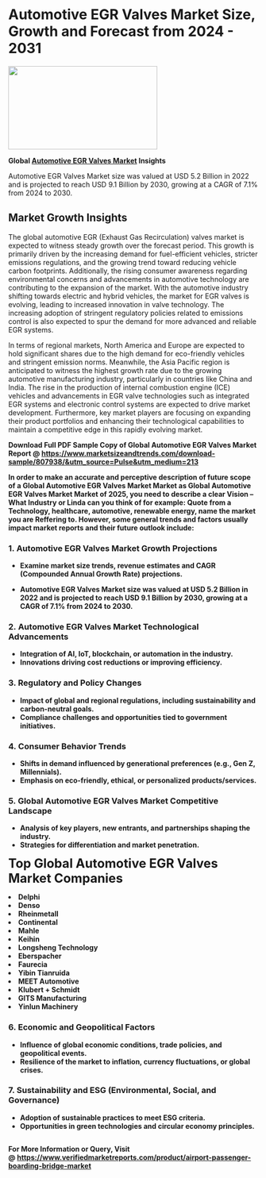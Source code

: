 <H1>Automotive EGR Valves Market Size, Growth and Forecast from 2024 - 2031</H1><img class="aligncenter size-medium wp-image-584254" src="https://thirdeyenews.in/wp-content/uploads/2024/09/Global-Market-Research-300x168.jpeg" alt="" width="300" height="168" /><p><strong>Global&nbsp;<a href="https://www.marketsizeandtrends.com/download-sample/807938/&amp;utm_source=Pulse&amp;utm_medium=213">Automotive EGR Valves Market</a> Insights</strong></p><p>Automotive EGR Valves Market size was valued at USD 5.2 Billion in 2022 and is projected to reach USD 9.1 Billion by 2030, growing at a CAGR of 7.1% from 2024 to 2030.</p><p><h2>Market Growth Insights</h2> <p>The global automotive EGR (Exhaust Gas Recirculation) valves market is expected to witness steady growth over the forecast period. This growth is primarily driven by the increasing demand for fuel-efficient vehicles, stricter emissions regulations, and the growing trend toward reducing vehicle carbon footprints. Additionally, the rising consumer awareness regarding environmental concerns and advancements in automotive technology are contributing to the expansion of the market. With the automotive industry shifting towards electric and hybrid vehicles, the market for EGR valves is evolving, leading to increased innovation in valve technology. The increasing adoption of stringent regulatory policies related to emissions control is also expected to spur the demand for more advanced and reliable EGR systems.</p> <p><strong></strong></p> <p>In terms of regional markets, North America and Europe are expected to hold significant shares due to the high demand for eco-friendly vehicles and stringent emission norms. Meanwhile, the Asia Pacific region is anticipated to witness the highest growth rate due to the growing automotive manufacturing industry, particularly in countries like China and India. The rise in the production of internal combustion engine (ICE) vehicles and advancements in EGR valve technologies such as integrated EGR systems and electronic control systems are expected to drive market development. Furthermore, key market players are focusing on expanding their product portfolios and enhancing their technological capabilities to maintain a competitive edge in this rapidly evolving market.</p> <p><strong></p><p><span class=""><strong>Download Full PDF Sample Copy of Global Automotive EGR Valves Market Report</strong> @ <a href="https://www.marketsizeandtrends.com/download-sample/807938/&amp;utm_source=Pulse&amp;utm_medium=213" target="_blank">https://www.marketsizeandtrends.com/download-sample/807938/&amp;utm_source=Pulse&amp;utm_medium=213</a></span></p><p>In order to make an accurate and perceptive description of future scope of a Global&nbsp;Automotive EGR Valves Market Market as Global&nbsp;Automotive EGR Valves Market Market of 2025, you need to describe a clear Vision &ndash; What Industry or Linda can you think of for example: Quote from a Technology, healthcare, automotive, renewable energy, name the market you are Reffering to. However, some general trends and factors usually impact market reports and their future outlook include:</p><h3>1.&nbsp;<strong>Automotive EGR Valves Market Growth Projections</strong></h3><ul><li>Examine market size trends, revenue estimates and CAGR (Compounded Annual Growth Rate) projections.</li><li><p>Automotive EGR Valves Market size was valued at USD 5.2 Billion in 2022 and is projected to reach USD 9.1 Billion by 2030, growing at a CAGR of 7.1% from 2024 to 2030.</p></li></ul><h3>2.&nbsp;<strong>Automotive EGR Valves Market Technological Advancements</strong></h3><ul><li>Integration of AI, IoT, blockchain, or automation in the industry.</li><li>Innovations driving cost reductions or improving efficiency.</li></ul><h3>3.&nbsp;<strong>Regulatory and Policy Changes</strong></h3><ul><li>Impact of global and regional regulations, including sustainability and carbon-neutral goals.</li><li>Compliance challenges and opportunities tied to government initiatives.</li></ul><h3>4.&nbsp;<strong>Consumer Behavior Trends</strong></h3><ul><li>Shifts in demand influenced by generational preferences (e.g., Gen Z, Millennials).</li><li>Emphasis on eco-friendly, ethical, or personalized products/services.</li></ul><h3>5.&nbsp;<strong>Global Automotive EGR Valves Market Competitive Landscape</strong></h3><ul><li>Analysis of key players, new entrants, and partnerships shaping the industry.</li><li>Strategies for differentiation and market penetration.</li></ul><p data-pm-slice="1 1 []"><span style="color: inherit; font-family: inherit; font-size: 25px;">Top Global Automotive EGR Valves Market Companies</span></p><div class="" data-test-id=""><p><li>Delphi</li><li> Denso</li><li> Rheinmetall</li><li> Continental</li><li> Mahle</li><li> Keihin</li><li> Longsheng Technology</li><li> Eberspacher</li><li> Faurecia</li><li> Yibin Tianruida</li><li> MEET Automotive</li><li> Klubert + Schmidt</li><li> GITS Manufacturing</li><li> Yinlun Machinery</li></p></div><h3>6.&nbsp;<strong>Economic and Geopolitical Factors</strong></h3><ul><li>Influence of global economic conditions, trade policies, and geopolitical events.</li><li>Resilience of the market to inflation, currency fluctuations, or global crises.</li></ul><h3>7.&nbsp;<strong>Sustainability and ESG (Environmental, Social, and Governance)</strong></h3><ul><li>Adoption of sustainable practices to meet ESG criteria.</li><li>Opportunities in green technologies and circular economy principles.</li></ul><h2><strong style="font-size: 14px;">For More Information or Query, Visit @&nbsp;</strong><a style="background-color: #ffffff; font-size: 14px;" href="https://www.marketsizeandtrends.com/report/automotive-egr-valves-market/" target="_blank">https://www.verifiedmarketreports.com/product/airport-passenger-boarding-bridge-market</a></h2>
